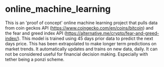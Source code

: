 # online_machine_learning
This is an 'proof of concept' online machine learning project that pulls data from coin geckos API (https://www.coingecko.com/en/coins/bitcoin) and the fear and greed index API (https://alternative.me/crypto/fear-and-greed-index/).
This model is trained using 45 days prior data to predict the next days price. This has been extrapolated to make longer term predictions on market trends. It automatically updates and trains on new data, daily. It can not be considered useful for financial decision making. Especially with tether being a ponzi scheme.
